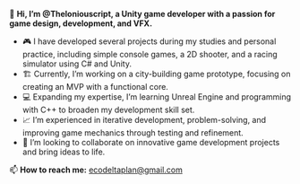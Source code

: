 👋 **Hi, I’m @Theloniouscript, a Unity game developer with a passion for game design, development, and VFX.**

- 🎮 I have developed several projects during my studies and personal practice, including simple console games, a 2D shooter, and a racing simulator using C# and Unity.  
- 🏗️ Currently, I’m working on a city-building game prototype, focusing on creating an MVP with a functional core.  
- 💻 Expanding my expertise, I’m learning Unreal Engine and programming with C++ to broaden my development skill set.  
- 📈 I’m experienced in iterative development, problem-solving, and improving game mechanics through testing and refinement.  
- 👀 I’m looking to collaborate on innovative game development projects and bring ideas to life.  

📫 **How to reach me:** ecodeltaplan@gmail.com  
